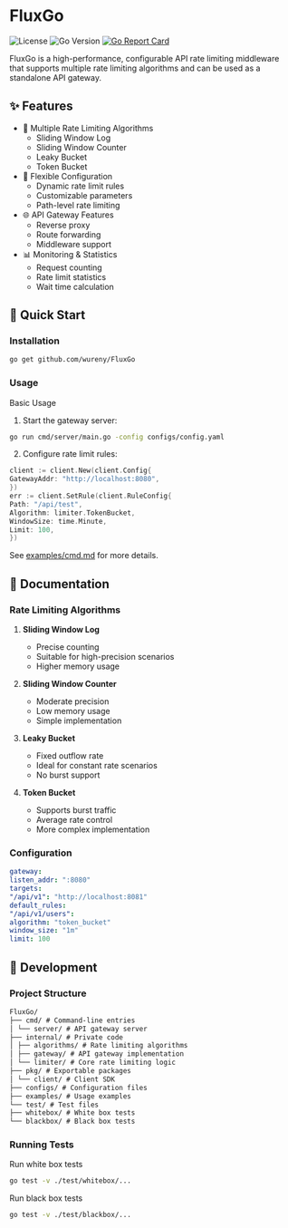 # FluxGo

![License](https://img.shields.io/badge/license-MIT-blue.svg)
![Go Version](https://img.shields.io/badge/go-%3E%3D1.22-blue)
[![Go Report Card](https://goreportcard.com/badge/github.com/wureny/FluxGo)](https://goreportcard.com/report/github.com/wureny/FluxGo)

FluxGo is a high-performance, configurable API rate limiting middleware that supports multiple rate limiting algorithms and can be used as a standalone API gateway.

## ✨ Features

- 🚀 Multiple Rate Limiting Algorithms
  - Sliding Window Log
  - Sliding Window Counter
  - Leaky Bucket
  - Token Bucket
- 🔌 Flexible Configuration
  - Dynamic rate limit rules
  - Customizable parameters
  - Path-level rate limiting
- 🌐 API Gateway Features
  - Reverse proxy
  - Route forwarding
  - Middleware support
- 📊 Monitoring & Statistics
  - Request counting
  - Rate limit statistics
  - Wait time calculation

## 🚀 Quick Start

### Installation

```bash
go get github.com/wureny/FluxGo
```

### Usage

Basic Usage

1. Start the gateway server:
```bash
go run cmd/server/main.go -config configs/config.yaml
```
2. Configure rate limit rules:
```go
client := client.New(client.Config{
GatewayAddr: "http://localhost:8080",
})
err := client.SetRule(client.RuleConfig{
Path: "/api/test",
Algorithm: limiter.TokenBucket,
WindowSize: time.Minute,
Limit: 100,
})
```

See [examples/cmd.md](examples/cmd.md) for more details.


## 📖 Documentation

### Rate Limiting Algorithms

1. **Sliding Window Log**
   - Precise counting
   - Suitable for high-precision scenarios
   - Higher memory usage

2. **Sliding Window Counter**
   - Moderate precision
   - Low memory usage
   - Simple implementation

3. **Leaky Bucket**
   - Fixed outflow rate
   - Ideal for constant rate scenarios
   - No burst support

4. **Token Bucket**
   - Supports burst traffic
   - Average rate control
   - More complex implementation

### Configuration
```yaml
gateway:
listen_addr: ":8080"
targets:
"/api/v1": "http://localhost:8081"
default_rules:
"/api/v1/users":
algorithm: "token_bucket"
window_size: "1m"
limit: 100
```

## 🔧 Development

### Project Structure
```markdown
FluxGo/
├── cmd/ # Command-line entries
│ └── server/ # API gateway server
├── internal/ # Private code
│ ├── algorithms/ # Rate limiting algorithms
│ ├── gateway/ # API gateway implementation
│ └── limiter/ # Core rate limiting logic
├── pkg/ # Exportable packages
│ └── client/ # Client SDK
├── configs/ # Configuration files
├── examples/ # Usage examples
└── test/ # Test files
├── whitebox/ # White box tests
└── blackbox/ # Black box tests
```
### Running Tests
Run white box tests
```bash
go test -v ./test/whitebox/...
```
Run black box tests
```bash
go test -v ./test/blackbox/...
```
